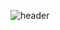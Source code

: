 <!-- ### Hi there 👋 -->
![header](https://capsule-render.vercel.app/api?type=Waving&color=gradient&height=300&section=header&text=capsule%20render&fontSize=90)


<!--
**wolveshowl/wolveshowl** is a ✨ _special_ ✨ repository because its `README.md` (this file) appears on your GitHub profile.

Here are some ideas to get you started:

- 🔭 I’m currently working on ...
- 🌱 I’m currently learning ...
- 👯 I’m looking to collaborate on ...
- 🤔 I’m looking for help with ...
- 💬 Ask me about ...
- 📫 How to reach me: ...
- 😄 Pronouns: ...
- ⚡ Fun fact: ...
-->
